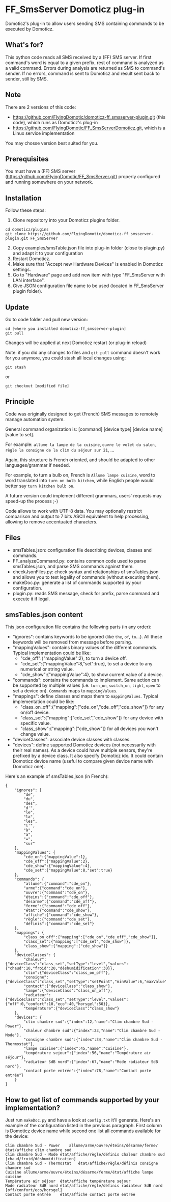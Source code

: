 # FF_SmsServer Domoticz plug-in
Domoticz's plug-in to allow users sending SMS containing commands to be executed by Domoticz.

## What's for?

This python code reads all SMS received by a (FF) SMS server. If first command's word is equal to a given prefix, rest of command is analyzed as a valid command. Errors during analysis are returned as SMS to command's sender. If no errors, command is sent to Domoticz and result sent back to sender, still by SMS.

## Note
There are 2 versions of this code:
- https://github.com/FlyingDomotic/domoticz-ff_smsserver-plugin.git (this code), which runs as Domoticz's plug-in
- https://github.com/FlyingDomotic/FF_SmsServerDomoticz.git, which is a Linux service implementation

You may chosse version best suited for you.

## Prerequisites

You must have a (FF) SMS server (https://github.com/FlyingDomotic/FF_SmsServer.git) properly configured and running somewhere on your network.

## Installation

Follow these steps:

1. Clone repository into your Domoticz plugins folder.
```
cd domoticz/plugins
git clone https://github.com/FlyingDomotic/domoticz-ff_smsserver-plugin.git FF_SmsServer
```
2. Copy examples/smsTable.json file into plug-in folder (close to plugin.py) and adapt it to your configuration
3. Restart Domoticz.
4. Make sure that "Accept new Hardware Devices" is enabled in Domoticz settings.
5. Go to "Hardware" page and add new item with type "FF_SmsServer with LAN interface".
6. Give JSON configuration file name to be used (located in FF_SmsServer plugin folder).

## Update

Go to code folder and pull new version:
```
cd [where you installed domoticz-ff_smsserver-plugin]
git pull
```
Changes will be applied at next Domoticz restart (or plug-in reload)

Note: if you did any changes to files and `git pull` command doesn't work for you anymore, you could stash all local changes using:
```
git stash
```
or
```
git checkout [modified file]
```

## Principle

Code was originally designed to get (French) SMS messages to remotely manage automation system.

General command organization is: [command] [device type] [device name] [value to set].

For example: `allume la lampe de la cuisine`, `ouvre le volet du salon`, `règle la consigne de la clim du séjour sur 21`, ...

Again, this structure is French oriented, and should be adapted to other languages/grammar if needed.

For example, to turn a bulb on, French is `Allume lampe cuisine`, word to word translated into `turn on bulb kitchen`,
while English people would better say `turn kitchen bulb on`.

A future version could implement different grammars, users' requests may speed-up the process ;-)

Code allows to work with UTF-8 data. You may optionally restrict comparison and output to 7 bits ASCII equivalent to help processing, allowing to remove accentuated characters.

## Files
- smsTables.json: configuration file describing devices, classes and commands.
- FF_analyzeCommand.py: contains common code used to parse smsTables.json, and parse SMS commands against them.
- checkJsonFiles.py: check syntax and relationships of smsTables.json and allows you to test legality of commands (without executing them).
- makeDoc.py: generate a list of commands supported by your configuration.
- plugin.py: reads SMS message, check for prefix, parse command and execute it if legal.

## smsTables.json content

This json configuration file contains the following parts (in any order):

- "ignores": contains keywords to be ignored (like `the`, `of`, `to`...). All these keywords will be removed from message before parsing.
- "mappingValues": contains binary values of the different commands. Typical implementation could be like:
	- "cde_off":{"mappingValue":2}, to turn a device off.
	- "cde_set":{"mappingValue":8,"set":true}, to set a device to any numerical or string value.
	- "cde_show":{"mappingValue":4}, to show current value of a device.
- "commands": contains the commands to implement. Same action can be supported by multiple values (i.e. `turn_on`, `switch_on`, `light`, `open` to set a device on). `Commands` maps to `mappingValues`.
- "mappings": define classes and maps them to `mappingValues`. Typical implementation could be like:
	- "class_on_off":{"mapping":["cde_on","cde_off","cde_show"]} for any on/off device.
	- "class_set":{"mapping":["cde_set","cde_show"]} for any device with specific value.
	- "class_show":{"mapping":["cde_show"]} for all devices you won't change value.
- "deviceClasses": associate device classes with classes.
- "devices": define supported Domoticz devices (not necessarily with their real names). As a device could have multiple sensors, they're prefixed by a device class. It also specify Domoticz idx. It could contain Domoticz device name (useful to compare given device name with Domoticz one).

Here's an example of smsTables.json (in French):
```
{
	"ignores": [
		"de",
		"du",
		"des",
		"d'",
		"le",
		"la",
		"les",
		"l'",
		"à",
		"a",
		"=",
		"sur"
	],
	"mappingValues": {
		"cde_on":{"mappingValue":1},
		"cde_off":{"mappingValue":2},
		"cde_show":{"mappingValue":4},
		"cde_set":{"mappingValue":8,"set":true}
	},
	"commands": {
		"allume":{"command":"cde_on"},
		"arme":{"command":"cde_on"},
		"ouvre":{"command":"cde_on"},
		"éteins":{"command":"cde_off"},
		"désarme":{"command":"cde_off"},
		"ferme":{"command":"cde_off"},
		"état":{"command":"cde_show"},
		"affiche":{"command":"cde_show"},
		"règle":{"command":"cde_set"},
		"définis":{"command":"cde_set"}
	},
	"mappings": {
		"class_on_off":{"mapping":["cde_on","cde_off","cde_show"]},
		"class_set":{"mapping":["cde_set","cde_show"]},
		"class_show":{"mapping":["cde_show"]}
	},
	"deviceClasses": {
		"chaleur":{"deviceClass":"class_set","setType":"level","values":{"chaud":10,"froid":20,"déshumidification":30}},
		"clim":{"deviceClass":"class_on_off"},
		"consigne":{"deviceClass":"class_set","setType":"setPoint","minValue":6,"maxValue":25},
		"contact":{"deviceClass":"class_show"},
		"lampe":{"deviceClass":"class_on_off"},
		"radiateur":{"deviceClass":"class_set","setType":"level","values":{"off":0,"confort":10,"eco":40,"horsgel":50}},
		"température":{"deviceClass":"class_show"}
	},
	"devices": {
		"clim chambre sud":{"index":12,"name":"Clim chambre Sud - Power"},
		"chaleur chambre sud":{"index":23,"name":"Clim chambre Sud - Mode"},
		"consigne chambre sud":{"index":34,"name":"Clim chambre Sud - Thermostat"},
		"lampe cuisine":{"index":45,"name":"Cuisine"},
		"température sejour":{"index":56,"name":"Température air séjour"},
		"radiateur SdB nord":{"index":67,"name":"Mode radiateur SdB nord"},
		"contact porte entrée":{"index":78,"name":"Contact porte entrée"}
	}
}
```

## How to get list of commands supported by your implementation?

Just run `makeDoc.py` and have a look at `config.txt` it'll generate. Here's an example of the configuration listed in the previous paragraph. First column is Domoticz device name while second one list all commands available for the device:
```
Clim chambre Sud - Power	allume/arme/ouvre/éteins/désarme/ferme/état/affiche clim chambre sud
Clim chambre Sud - Mode	état/affiche/règle/définis chaleur chambre sud [chaud/froid/déshumidification]
Clim chambre Sud - Thermostat	état/affiche/règle/définis consigne chambre sud
Cuisine	allume/arme/ouvre/éteins/désarme/ferme/état/affiche lampe cuisine
Température air séjour	état/affiche température sejour
Mode radiateur SdB nord	état/affiche/règle/définis radiateur SdB nord [off/confort/eco/horsgel]
Contact porte entrée	état/affiche contact porte entrée
```

